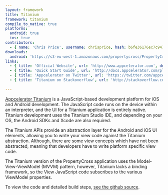 ```yaml
---
layout: framework
title: Titanium
framework: titanium
compile_to_native: true
platforms:
  android: true
  ios: true
contributors:
  - { name: 'Chris Price', username: chrisprice, hash: b6fe36176ec7c9475374a5cd3b7bef1a }
downloads:
  android: 'https://s3-eu-west-1.amazonaws.com/propertycross/PropertyCross-titanium-7cc734729f9b7ef11f6b637e76309c5e9bedb705.apk'
links:
  - { title: 'Official Website', url: 'http://www.appcelerator.com', description: 'The Appcelerator website hosts lots of useful resources including documentation and the Appcelerator blog.' }
  - { title: 'Quick Start Guide', url: 'http://docs.appcelerator.com/platform/latest/#!/guide/Quick_Start', description: 'A comprehensive quick start guide that is an incredibly useful resource to developers looking to create an app with Titanium.' }
  - { title: 'Appcelerator on Twitter', url: 'https://twitter.com/appcelerator', description: 'Regularly updated with information about releases, features and links to articles.' }
  - { title: 'Titanium on Stackoverflow', url: 'http://stackoverflow.com/questions/tagged/titanium', description: 'A variety of questions and answers related to Titanium development on Stackoverflow.' }
  
---
```


[Appcelerator Titanium](http://www.appcelerator.com/) is a JavaScript-based development platform for iOS and Android development. The JavaScript code runs on the device within an interpreter, and the UI for a Titanium application is entirely native. Titanium development uses the Titanium Studio IDE, and depending on your OS, the Android SDKs and Xcode are also required.

The Titanium APIs provide an abstraction layer for the Android and iOS UI elements, allowing you to write your view code against the Titanium abstraction. Although, there are some view concepts which have not been abstracted, meaning that developers have to write platform specific view code.

The Titanium version of the PropertyCross application uses the Model-View-ViewModel (MVVM) pattern, however, Titanium lacks a binding framework, so the View JavaScript code subscribes to the various ViewModel properties.


To view the code and detailed build steps, <a href='{{ site.githuburl }}/tree/master/titanium'>see the github source</a>.
